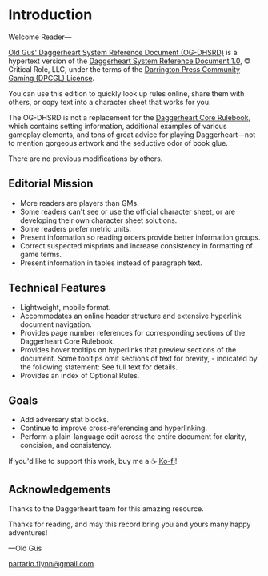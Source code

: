 # Introduction

Welcome Reader—

[Old Gus' Daggerheart System Reference Document (OG-DHSRD)](https://callmepartario.github.io/og-dhsrd/) is a hypertext version of the [Daggerheart System Reference Document 1.0](https://www.daggerheart.com/srd/), © Critical Role, LLC, under the terms of the [Darrington Press Community Gaming (DPCGL) License](http://www.darringtonpress.com/license).

You can use this edition to quickly look up rules online, share them with others, or copy text into a character sheet that works for you.

The OG-DHSRD is not a replacement for the [Daggerheart Core Rulebook](https://www.daggerheart.com/buy/), which contains setting information, additional examples of various gameplay elements, and tons of great advice for playing Daggerheart—not to mention gorgeous artwork and the seductive odor of book glue.

There are no previous modifications by others.

## Editorial Mission

- More readers are players than GMs.
- Some readers can't see or use the official character sheet, or are developing their own character sheet solutions.
- Some readers prefer metric units.
- Present information so reading orders provide better information groups.
- Correct suspected misprints and increase consistency in formatting of game terms.
- Present information in tables instead of paragraph text.

## Technical Features

- Lightweight, mobile format.
- Accommodates an online header structure and extensive hyperlink document navigation.
- Provides page number references for corresponding sections of the Daggerheart Core Rulebook.
- Provides hover tooltips on hyperlinks that preview sections of the document. Some tooltips omit sections of text for brevity, - indicated by the following statement: See full text for details.
- Provides an index of Optional Rules.

## Goals

- Add adversary stat blocks.
- Continue to improve cross-referencing and hyperlinking.
- Perform a plain-language edit across the entire document for clarity, concision, and consistency.

If you'd like to support this work, buy me a ☕ [Ko-fi](https://ko-fi.com/oldgus)!

## Acknowledgements

Thanks to the Daggerheart team for this amazing resource.

Thanks for reading, and may this record bring you and yours many happy adventures!

—Old Gus

partario.flynn@gmail.com

